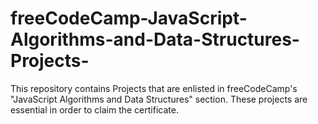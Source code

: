 # freeCodeCamp-JavaScript-Algorithms-and-Data-Structures-Projects-
This repository contains Projects that are enlisted in freeCodeCamp's "JavaScript Algorithms and Data Structures" section. These projects are essential in order to claim the certificate.
